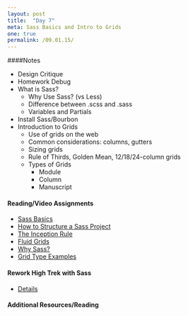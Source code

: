 ```yaml
---
layout: post
title:  "Day 7"
meta: Sass Basics and Intro to Grids
one: true
permalink: /09.01.15/
---
```

####Notes
- Design Critique
- Homework Debug
- What is Sass?
    + Why Use Sass? (vs Less)
    + Difference between .scss and .sass
    + Variables and Partials
- Install Sass/Bourbon
- Introduction to Grids
    + Use of grids on the web
    + Common considerations: columns, gutters
    + Sizing grids
    + Rule of Thirds, Golden Mean, 12/18/24-column grids
    + Types of Grids
        * Module
        * Column
        * Manuscript

#### Reading/Video Assignments
- [Sass Basics](http://sass-lang.com/guide)
- [How to Structure a Sass Project](http://thesassway.com/beginner/how-to-structure-a-sass-project)
- [The Inception Rule](http://thesassway.com/beginner/the-inception-rule)
- [Fluid Grids](http://alistapart.com/article/fluidgrids)
- [Why Sass?](http://alistapart.com/article/why-sass)
- [Grid Type Examples](http://vanseodesign.com/web-design/grid-type-examples/)

#### Rework High Trek with Sass
- [Details](/09.01.15/sass-for-high-trek/)

#### Additional Resources/Reading

